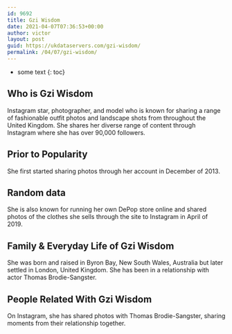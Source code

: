 ```yaml
---
id: 9692
title: Gzi Wisdom
date: 2021-04-07T07:36:53+00:00
author: victor
layout: post
guid: https://ukdataservers.com/gzi-wisdom/
permalink: /04/07/gzi-wisdom/
---
```


* some text
{: toc}


## Who is Gzi Wisdom



Instagram star, photographer, and model who is known for sharing a range of fashionable outfit photos and landscape shots from throughout the United Kingdom. She shares her diverse range of content through Instagram where she has over 90,000 followers. 

                
                
                
## Prior to Popularity



She first started sharing photos through her account in December of 2013. 

                
                
                
## Random data



She is also known for running her own DePop store online and shared photos of the clothes she sells through the site to Instagram in April of 2019. 

                
                
                
## Family & Everyday Life of Gzi Wisdom



She was born and raised in Byron Bay, New South Wales, Australia but later settled in London, United Kingdom. She has been in a relationship with actor Thomas Brodie-Sangster.

                
                
                
## People Related With Gzi Wisdom



On Instagram, she has shared photos with Thomas Brodie-Sangster, sharing moments from their relationship together.

                
              
            
          
          
          